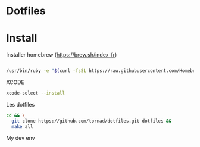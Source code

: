 Dotfiles
===

# Install
Installer homebrew (https://brew.sh/index_fr)
````bash

/usr/bin/ruby -e "$(curl -fsSL https://raw.githubusercontent.com/Homebrew/install/master/install)"
````
XCODE
````bash
xcode-select --install

````

Les dotfiles
````bash
cd && \
  git clone https://github.com/tornad/dotfiles.git dotfiles &&
  make all
````

My dev env
